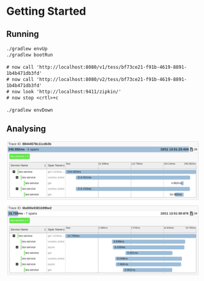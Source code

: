 # Getting Started
## Running
```
./gradlew envUp
./gradlew bootRun

# now call 'http://localhost:8080/v1/tess/bf73ce21-f91b-4619-8891-1b4b471db3fd'
# now call 'http://localhost:8080/v2/tess/bf73ce21-f91b-4619-8891-1b4b471db3fd'
# now look 'http://localhost:9411/zipkin/'
# now stop <crtl>+c

./gradlew envDown
```
## Analysing
![result](result.png)
